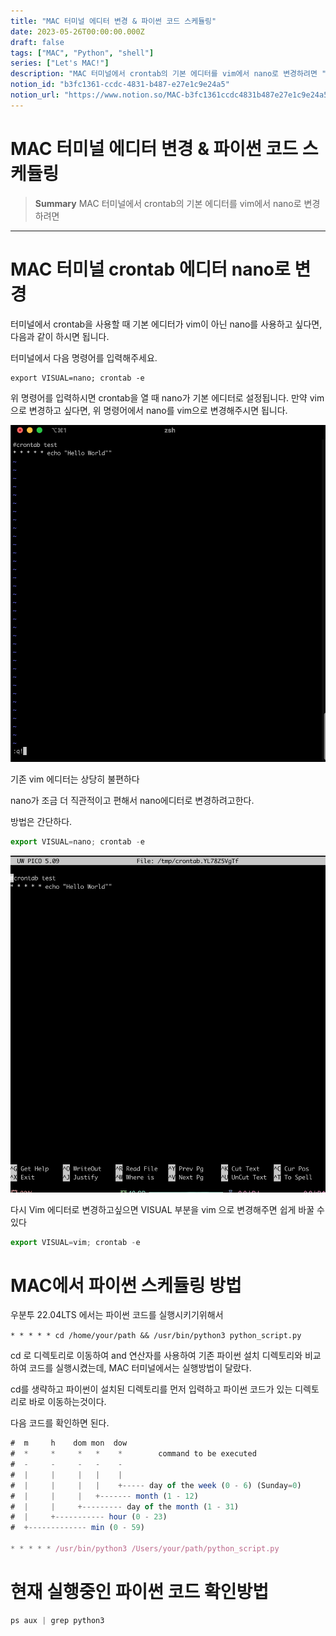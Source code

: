 ```yaml
---
title: "MAC 터미널 에디터 변경 & 파이썬 코드 스케듈링"
date: 2023-05-26T00:00:00.000Z
draft: false
tags: ["MAC", "Python", "shell"]
series: ["Let's MAC!"]
description: "MAC 터미널에서 crontab의 기본 에디터를 vim에서 nano로 변경하려면 "
notion_id: "b3fc1361-ccdc-4831-b487-e27e1c9e24a5"
notion_url: "https://www.notion.so/MAC-b3fc1361ccdc4831b487e27e1c9e24a5"
---
```


# MAC 터미널 에디터 변경 & 파이썬 코드 스케듈링

> **Summary**
> MAC 터미널에서 crontab의 기본 에디터를 vim에서 nano로 변경하려면 

---



# MAC 터미널 crontab 에디터 nano로 변경

터미널에서 crontab을 사용할 때 기본 에디터가 vim이 아닌 nano를 사용하고 싶다면, 다음과 같이 하시면 됩니다.

터미널에서 다음 명령어를 입력해주세요.


```shell
export VISUAL=nano; crontab -e
```


위 명령어를 입력하시면 crontab을 열 때 nano가 기본 에디터로 설정됩니다. 만약 vim으로 변경하고 싶다면, 위 명령어에서 nano를 vim으로 변경해주시면 됩니다.


![Image](image_0a5b836e1ce1.png)

기존 vim 에디터는 상당히 불편하다

nano가 조금 더 직관적이고 편해서 nano에디터로 변경하려고한다.

방법은 간단하다.


```javascript
export VISUAL=nano; crontab -e
```


![Image](image_038bfd5bc79e.png)


다시 Vim 에디터로 변경하고싶으면 VISUAL 부분을 vim 으로 변경해주면 쉽게 바꿀 수 있다


```javascript
export VISUAL=vim; crontab -e
```


# MAC에서 파이썬 스케듈링 방법

우분투 22.04LTS 에서는 파이썬 코드를 실행시키기위해서

`* * * * * cd /home/your/path && /usr/bin/python3 python_script.py`

cd 로 디렉토리로 이동하여 and 연산자를 사용하여 기존 파이썬 설치 디렉토리와 비교하여 코드를 실행시켰는데, MAC 터미널에서는 실행방법이 달랐다.


cd를 생략하고 파이썬이 설치된 디렉토리를 먼저 입력하고 파이썬 코드가 있는 디렉토리로 바로 이동하는것이다.

다음 코드를 확인하면 된다.

```javascript
#  m     h    dom mon  dow
#  *     *     *   *    *        command to be executed
#  -     -     -   -    -
#  |     |     |   |    |
#  |     |     |   |    +----- day of the week (0 - 6) (Sunday=0)
#  |     |     |   +------- month (1 - 12)
#  |     |     +--------- day of the month (1 - 31)
#  |     +----------- hour (0 - 23)
#  +------------- min (0 - 59)

* * * * * /usr/bin/python3 /Users/your/path/python_script.py
```


# 현재 실행중인 파이썬 코드 확인방법

```python
ps aux | grep python3
```


